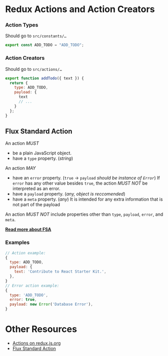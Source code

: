 # Redux Actions and Action Creators

### Action Types

Should go to `src/constants/…`

```js
export const ADD_TODO = "ADD_TODO";
```

### Action Creators

Should go to `src/actions/…`

```js
export function addTodo({ text }) {
  return {
    type: ADD_TODO,
    payload: {
      text
      // ...
    }
  };
}
```

## Flux Standard Action

An action _MUST_

* be a plain JavaScript object.
* have a `type` property. (_string_)

An action _MAY_

* have an `error` property. (`true` → `payload` _should be instance of `Error`_)
  If `error` has any other value besides `true`, the action _MUST NOT_ be interpreted as an error.
* have a `payload` property. (_any, object is reccomended_)
* have a `meta` property. (_any_)
  It is intended for any extra information that is not part of the payload

An action _MUST NOT_ include properties other than `type`, `payload`, `error`, and `meta`.

[**Read more about FSA**](https://github.com/redux-utilities/flux-standard-action#flux-standard-action)

### Examples

```js
// Action example:
{
  type: ADD_TODO,
  payload: {
    text: 'Contribute to React Starter Kit.',
  },
}
// Error action example:
{
  type: 'ADD_TODO',
  error: true,
  payload: new Error('Database Error'),
}
```

# Other Resources

* [Actions on redux.js.org](https://redux.js.org/basics/actions)
* [Flux Standard Action](https://github.com/redux-utilities/flux-standard-action#flux-standard-action)
